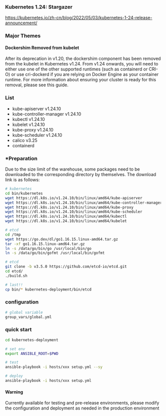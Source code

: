 ### Kubernetes 1.24: Stargazer
https://kubernetes.io/zh-cn/blog/2022/05/03/kubernetes-1-24-release-announcement/

### Major Themes
#### Dockershim Removed from kubelet
After its deprecation in v1.20, the dockershim component has been removed from the kubelet in Kubernetes v1.24. From v1.24 onwards, you will need to either use one of the other supported runtimes (such as containerd or CRI-O) or use cri-dockerd if you are relying on Docker Engine as your container runtime. For more information about ensuring your cluster is ready for this removal, please see this guide.

### List
* kube-apiserver v1.24.10
* kube-controller-manager v1.24.10
* kubectl v1.24.10
* kubelet  v1.24.10
* kube-proxy v1.24.10
* kube-scheduler v1.24.10
* calico v3.25
* containerd 

### *Preparation
Due to the size limit of the warehouse, some packages need to be downloaded to the corresponding directory by themselves. The download link is as follows:
```bash
# kubernetes 
cd bin/kubernetes
wget https://dl.k8s.io/v1.24.10/bin/linux/amd64/kube-apiserver 
wget https://dl.k8s.io/v1.24.10/bin/linux/amd64/kube-controller-manager
wget https://dl.k8s.io/v1.24.10/bin/linux/amd64/kube-proxy
wget https://dl.k8s.io/v1.24.10/bin/linux/amd64/kube-scheduler 
wget https://dl.k8s.io/v1.24.10/bin/linux/amd64/kubectl
wget https://dl.k8s.io/v1.24.10/bin/linux/amd64/kubelet

# etcd
cd /tmp
wget https://go.dev/dl/go1.16.15.linux-amd64.tar.gz
tar -xf go1.16.15.linux-amd64.tar.gz
ln -s /data/go/bin/go /usr/local/bin/go
ln -s /data/go/bin/gofmt /usr/local/bin/gofmt

# etcd
git clone -b v3.5.0 https://github.com/etcd-io/etcd.git
cd etcd/
./build.sh

# last!!
cp bin/* kubernetes-deployment/bin/etcd
```
### configuration
```bash
# global variable
group_vars/global.yml
```
### quick start
```bash
cd kubernetes-deployment 

# set env 
export ANSIBLE_ROOT=$PWD

# test
ansible-playbook -i hosts/xxx setup.yml --sy 

# deploy
ansible-playbook -i hosts/xxx setup.yml
```
#### Warning
Currently available for testing and pre-release environments, please modify the configuration and deployment as needed in the production environment
